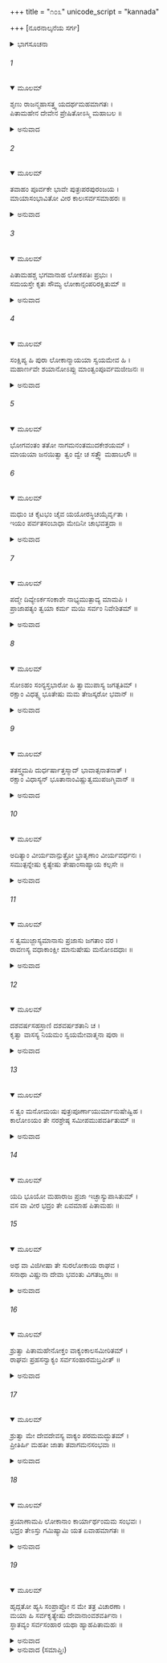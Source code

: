 +++
title = "೧೦೩"
unicode_script = "kannada"

+++
[ನೂರನಾಲ್ಕನೆಯ ಸರ್ಗ]



<details><summary>ಭಾಗಸೂಚನಾ</summary>

ಕಾಲ ಪುರುಷನು ಬ್ರಹ್ಮದೇವರ ಸಂದೇಶ ಶ್ರೀರಾಮನಿಗೆ ತಿಳಿಸುವುದು, ಶ್ರೀರಾಮನು ಅದನ್ನು ಅಂಗೀಕರಿಸಿದುದು
</details>

###### 1


<details open><summary>ಮೂಲಮ್</summary>

ಶೃಣು ರಾಜನ್ಮಹಾಸತ್ತ್ವ ಯದರ್ಥಮಹಮಾಗತಃ ।  
ಪಿತಾಮಹೇನ ದೇವೇನ ಪ್ರೇಷಿತೋಽಸ್ಮಿ ಮಹಾಬಲ ॥
</details>

<details><summary>ಅನುವಾದ</summary>

ಮಹಾಬಲೀ ಮಹಾನ್ ಸತ್ತ್ವಶಾಲೀ ಮಹಾರಾಜಾ! ಪಿತಾಮಹ ಭಗವಾನ್ ಬ್ರಹ್ಮದೇವರು ಯಾವ ಉದ್ದೇಶದಿಂದ ನನ್ನನ್ನು ಇಲ್ಲಿ ಕಳಿಸಿರುವರೋ, ಯಾತಕ್ಕಾಗಿ ನಾನು ಬಂದಿರುವೆನೋ, ಅದೆಲ್ಲವನ್ನು ತಿಳಿಸುವೆನು; ಕೇಳು.॥1॥
</details>

###### 2


<details open><summary>ಮೂಲಮ್</summary>

ತವಾಹಂ ಪೂರ್ವಕೇ ಭಾವೇ ಪುತ್ರಃಪರಪುರಂಜಯ ।  
ಮಾಯಾಸಂಭಾವಿತೋ ವೀರ ಕಾಲಃಸರ್ವಸಮಾಹರಃ ॥
</details>

<details><summary>ಅನುವಾದ</summary>

ಶತ್ರುನಗರಗಳನ್ನು ಜಯಿಸುವ ವೀರನೇ! ಹಿಂದೆ ಹಿರಣ್ಯಗರ್ಭದ ಉತ್ಪತ್ತಿಯ ಸಮಯ ನಾನು ಮಾಯೆಯ ಮೂಲಕ ನಿನ್ನಿಂದಲೇ ಉತ್ಪನ್ನನಾಗಿದ್ದೆ. ಅದಕ್ಕಾಗಿ ನಿಮ್ಮ ಪುತ್ರನೇ ಆಗಿದ್ದೇನೆ. ನನ್ನನ್ನು ಸರ್ವಸಂಹಾರಕಾರೀ ಕಾಲನೆಂದು ಹೇಳುತ್ತಾರೆ.॥2॥
</details>

###### 3


<details open><summary>ಮೂಲಮ್</summary>

ಪಿತಾಮಹಶ್ಚ ಭಗವಾನಾಹ ಲೋಕಪತಿಃ ಪ್ರಭುಃ ।  
ಸಮಯಸ್ತೇ ಕೃತಃ ಸೌಮ್ಯ ಲೋಕಾನ್ಸಂಪರಿರಕ್ಷಿತುಮ್ ॥
</details>

<details><summary>ಅನುವಾದ</summary>

ಲೋಕನಾಥ ಪ್ರಭು ಭಗವಾನ್ ಪಿತಾಮಹನು ಬ್ರಹ್ಮದೇವರು ಹೇಳಿದರು - ‘ಸೌಮ್ಯ! ಲೋಕಗಳನ್ನು ರಕ್ಷಿಸಲು ನೀನು ಮಾಡಿದ ಪ್ರತಿಜ್ಞೆಯು ಪೂರ್ಣಗೊಂಡಿದೆ’.॥3॥
</details>

###### 4


<details open><summary>ಮೂಲಮ್</summary>

ಸಂಕ್ಷಿಪ್ಯ ಹಿ ಪುರಾ ಲೋಕಾನ್ಮಾಯಯಾ ಸ್ವಯಮೇವ ಹಿ ।  
ಮಹಾರ್ಣವೇ ಶಯಾನೋಽಪ್ಸು ಮಾಂತ್ವಂಪೂರ್ವಮಜೀಜನಃ ॥
</details>

<details><summary>ಅನುವಾದ</summary>

ಹಿಂದೆ ಸಮಸ್ತ ಲೋಕಗಳನ್ನು ಮಾಯೆಯ ಮೂಲಕ ತನ್ನಲ್ಲೇ ಲೀನಗೊಳಿಸಿಕೊಂಡು ನೀನು ಸಮುದ್ರಜಲದಲ್ಲಿ ಶಯನ ಮಾಡಿದ್ದೆ. ಮತ್ತೆ ಈ ಸೃಷ್ಟಿಯ ಪ್ರಾರಂಭದಲ್ಲಿ ಮೊಟ್ಟ ಮೊದಲಿಗೆ ನನ್ನನ್ನು ಸೃಷ್ಟಿಸಿದೆ.॥4॥
</details>

###### 5


<details open><summary>ಮೂಲಮ್</summary>

ಭೋಗವಂತಂ ತತೋ ನಾಗಮನಂತಮುದಕೇಶಯಮ್ ।  
ಮಾಯಯಾ ಜನಯಿತ್ವಾ ತ್ವಂ ದ್ವೇ ಚ ಸತ್ತ್ವೌ ಮಹಾಬಲೌ ॥
</details>

###### 6


<details open><summary>ಮೂಲಮ್</summary>

ಮಧುಂ ಚ ಕೈಟಭಂ ಚೈವ ಯಯೋರಸ್ಥಿಚಯೈರ್ವೃತಾ ।  
ಇಯಂ ಪರ್ವತಸಂಬಾಧಾ ಮೇದಿನೀ ಚಾಭವತ್ತದಾ ॥
</details>

<details><summary>ಅನುವಾದ</summary>

ಅನಂತರ ವಿಶಾಲ ಹೆಡೆ ಮತ್ತು ಶರೀರದಿಂದ ಕೂಡಿ ಜಲದಲ್ಲಿ ಶಯನ ಮಾಡುವ ಅನಂತ ಸಂಜ್ಞಕ ನಾಗನನ್ನು ಮಾಯೆಯಿಂದ ಪ್ರಕಟಗೊಳಿಸಿ ನೀನು ಎರಡು ಮಹಾಬಲಿ ಜೀವಿಗಳಿಗೆ ಜನ್ಮನೀಡಿದೆ. ಅವರ ಹೆಸರು ಮಧು ಮತ್ತು ಕೈಟಭ ಎಂದಿತ್ತು; ಇವರ ಅಸ್ತಿ ಸಮೂಹಗಳಿಂದ ತುಂಬಿದ ಈ ಪರ್ವತಸಹಿತ ಪೃಥಿವಿಯು ತತ್ಕಾಲ ಪ್ರಕಟಗೊಂಡಿತು. ಅದು ಮೇದಿನೀ ಎಂದೆನಿಸಿತು.॥5-6॥
</details>

###### 7


<details open><summary>ಮೂಲಮ್</summary>

ಪದ್ಮೇ ದಿವ್ಯೇಽರ್ಕಸಂಕಾಶೇ ನಾಭ್ಯಮುತ್ಪಾದ್ಯ ಮಾಮಪಿ ।  
ಪ್ರಾಜಾಪತ್ಯಂ ತ್ವಯಾ ಕರ್ಮ ಮಯಿ ಸರ್ವಂ ನಿವೇಶಿತಮ್ ॥
</details>

<details><summary>ಅನುವಾದ</summary>

ನಿನ್ನ ನಾಭಿಯಿಂದ ಸೂರ್ಯನಂತಹ ತೇಜಸ್ವೀ ದಿವ್ಯ ಕಮಲ ಪ್ರಕಟವಾಯಿತು. ಅದರಲ್ಲಿ ನೀನು ನನ್ನನ್ನು ಉತ್ಪನ್ನ ಮಾಡಿದೆ ಮತ್ತು ಪ್ರಜೆಯನ್ನು ಸೃಷ್ಟಿಸುವ ಕಾರ್ಯವನ್ನು ನನಗೆ ಒಪ್ಪಿಸಿದೆ.॥7॥
</details>

###### 8


<details open><summary>ಮೂಲಮ್</summary>

ಸೋಽಹಂ ಸಂನ್ಯಸ್ತಭಾರೋ ಹಿ ತ್ವಾಮುಪಾಸ್ಯ ಜಗತ್ಪತಿಮ್ ।  
ರಕ್ಷಾಂ ವಿಧತ್ಸ್ವ ಭೂತೇಷು ಮಮ ತೇಜಸ್ಕರೋ ಭವಾನ್ ॥
</details>

<details><summary>ಅನುವಾದ</summary>

ನನ್ನ ಮೇಲೆ ಈ ಭಾರ ಇರಿಸಿದಾಗ ನಾನು ಜಗದೀಶ್ವರನಾದ ನಿನ್ನನ್ನು ಉಪಾಸನೆ ಮಾಡಿದೆ. ಪ್ರಭೋ! ನೀನೇ ಸಮಸ್ತ ಪ್ರಾಣಿಗಳಲ್ಲಿ ಇದ್ದು ಅವನ್ನು ರಕ್ಷಿಸು; ಏಕೆಂದರೆ ನೀನೇ ನನಗೆ ಜ್ಞಾನ-ಕ್ರಿಯಾಶಕ್ತಿ ಕೊಟ್ಟಿರುವವನು.॥8॥
</details>

###### 9


<details open><summary>ಮೂಲಮ್</summary>

ತತಸ್ತ್ವಮಪಿ ದುರ್ಧರ್ಷಾತ್ತಸ್ಮಾದ್ ಭಾವಾತ್ಸನಾತನಾತ್ ।  
ರಕ್ಷಾಂ ವಿಧಾಸ್ಯನ್ ಭೂತಾನಾಂವಿಷ್ಣುತ್ವಮುಪಜಗ್ಮಿವಾನ್ ॥
</details>

<details><summary>ಅನುವಾದ</summary>

ಆಗ ನನ್ನ ವಿನಂತಿಯನ್ನು ಸ್ವೀಕರಿಸಿ ಪ್ರಾಣಿಗಳ ರಕ್ಷಣೆಗಾಗಿ ಅಪ್ರಮೇಯ ಸನಾತನ ಪುರುಷರೂಪದಿಂದ ಜದತ್ಪಾಲಕ ವಿಷ್ಣುರೂಪದಿಂದ ನೀನು ಪ್ರಕಟಗೊಂಡೆ.॥9॥
</details>

###### 10


<details open><summary>ಮೂಲಮ್</summary>

ಅದಿತ್ಯಾಂ ವೀರ್ಯವಾನ್ಪುತ್ರೋ ಭ್ರಾತೃಣಾಂ ವೀರ್ಯವರ್ಧನಃ ।  
ಸಮುತ್ಪನ್ನೇಷು ಕೃತ್ಯೇಷು ತೇಷಾಂಸಾಹ್ಯಾಯ ಕಲ್ಪಸೇ ॥
</details>

<details><summary>ಅನುವಾದ</summary>

ಮತ್ತೆ ನೀನೇ ಅದಿತಿಯ ಗರ್ಭದಿಂದ ಪರಮ ಪರಾಕ್ರಮಿ ವಾಮನರೂಪದಿಂದ ಅವತರಿಸಿದೆ. ಆಗಿನಿಂದ ನೀನು ತನ್ನ ಸಹೋದರನಾದ ಇಂದ್ರಾದಿ ದೇವತೆಗಳ ಶಕ್ತಿಯನ್ನು ಹೆಚ್ಚಿಸುತ್ತಾ, ಆವಶ್ಯಕತೆ ಬಿದ್ದಾಗ ಅವರ ರಕ್ಷಣೆಗಾಗಿ ತೊಡಗಿರುವೆ.॥10॥
</details>

###### 11


<details open><summary>ಮೂಲಮ್</summary>

ಸ ತ್ವಮುಜ್ಜಾಸ್ಯಮಾನಾಸು ಪ್ರಜಾಸು ಜಗತಾಂ ವರ ।  
ರಾವಣಸ್ಯ ವಧಾಕಾಂಕ್ಷೀ ಮಾನುಷೇಷು ಮನೋಽದಧಾಃ ॥
</details>

<details><summary>ಅನುವಾದ</summary>

ಜಗದೀಶ್ವರ! ರಾವಣನಿಂದ ಪ್ರಜೆಯ ವಿನಾಶವಾಗ ತೊಡಗಿದಾಗ, ನೀನು ಆ ನಿಶಾಚರನನ್ನು ವಧಿಸುವ ಇಚ್ಛೆಯಿಂದ ಮನುಷ್ಯ ಶರೀರದಲ್ಲಿ ಅವತರಿಸಲು ನಿಶ್ಚಯ ಮಾಡಿದೆ.॥11॥
</details>

###### 12


<details open><summary>ಮೂಲಮ್</summary>

ದಶವರ್ಷಸಹಸ್ರಾಣಿ  ದಶವರ್ಷಶತಾನಿ  ಚ ।  
ಕೃತ್ವಾ ವಾಸಸ್ಯ ನಿಯಮಂ ಸ್ವಯಮೇವಾತ್ಮನಾ ಪುರಾ ॥
</details>

<details><summary>ಅನುವಾದ</summary>

ಸ್ವತಃ ನೀನೇ ಹನ್ನೊಂದು ಸಾವಿರ ವರ್ಷಗಳವರೆಗೆ ಮರ್ತ್ಯಲೋಕದಲ್ಲಿ ವಾಸಿಸುವ ಅವಧಿ ನಿಶ್ಚಯಿಸಿದ್ದೆ.॥12॥
</details>

###### 13


<details open><summary>ಮೂಲಮ್</summary>

ಸ ತ್ವಂ ಮನೋಮಯಃ ಪುತ್ರಃಪೂರ್ಣಾಯುರ್ಮಾನುಷೇಷ್ವಿಹ ।  
ಕಾಲೋಽಯಂ ತೇ ನರಶ್ರೇಷ್ಠ ಸಮೀಪಮುಪವರ್ತಿತುಮ್ ॥
</details>

<details><summary>ಅನುವಾದ</summary>

ನರಶ್ರೇಷ್ಠನೇ! ನೀನು ಮನುಷ್ಯಲೋಕದಲ್ಲಿ ತನ್ನ ಸಂಕಲ್ಪದಿಂದಲೇ ಯಾರದೋ ಪುತ್ರರೂಪದಿಂದ ಪ್ರಕಟನಾಗಿರುವೆ. ಈ ಅವತಾರದಲ್ಲಿ ನೀನು ನಿಶ್ಚಯಿಸಿದ ಅವಧಿ ಪೂರ್ಣವಾಗಿದೆ. ಆದ್ದರಿಂದ ಈಗ ನಿನಗೆ ನಮ್ಮ ಲೋಕಗಳಿಗೆ ಬರುವ ಸಮಯ ಬಂದಿದೆ.॥13॥
</details>

###### 14


<details open><summary>ಮೂಲಮ್</summary>

ಯದಿ ಭೂಯೋ ಮಹಾರಾಜ ಪ್ರಜಾ ಇಚ್ಛಾಸ್ಯುಪಾಸಿತುಮ್ ।  
ವಸ ವಾ ವೀರ ಭದ್ರಂ ತೇ ಏವಮಾಹ ಪಿತಾಮಹಃ ॥
</details>

###### 15


<details open><summary>ಮೂಲಮ್</summary>

ಅಥ ವಾ ವಿಜಿಗೀಷಾ ತೇ ಸುರಲೋಕಾಯ ರಾಘವ ।  
ಸನಾಥಾ ವಿಷ್ಣುನಾ ದೇವಾ ಭವಂತು ವಿಗತಜ್ವರಾಃ ॥
</details>

<details><summary>ಅನುವಾದ</summary>

ವೀರ ಮಹಾರಾಜಾ! ಇನ್ನೂ ಹೆಚ್ಚು ಕಾಲದವರೆಗೆ ಇಲ್ಲೇ ಇದ್ದು ಪ್ರಜೆಗಳನ್ನು ಪಾಲಿಸುವ ಇಚ್ಛೆ ಇದ್ದರೆ ನೀನು ಇರಬಲ್ಲೆ. ನಿನಗೆ ಮಂಗಳವಾಗಲಿ. ರಘುನಂದನ! ಅಥವಾ ಪರಮಧಾಮಕ್ಕೆ ಆಗಮಿಸುವ ವಿಚಾರವಿದ್ದರೆ ಅವಶ್ಯವಾಗಿ ಬಂದು ಬಿಡು. ನೀನು ವಿಷ್ಣುವಾಗಿ ಸ್ವಧಾಮದಲ್ಲಿ ಪ್ರತಿಷ್ಠಿತನಾದ ಮೇಲೆ ಸಮಸ್ತ ದೇವತೆಗಳು ಸನಾಥರಾಗಿ, ನಿಶ್ಚಿಂತರಾಗುವರು; ಮುಂತಾಗಿ ಪಿತಾಮಹರು ಹೇಳಿರುವರು.॥14-15॥
</details>

###### 16


<details open><summary>ಮೂಲಮ್</summary>

ಶ್ರುತ್ವಾ ಪಿತಾಮಹೇನೋಕ್ತಂ ವಾಕ್ಯಂಕಾಲಸಮೀರಿತಮ್ ।  
ರಾಘವಃ ಪ್ರಹಸನ್ವಾಕ್ಯಂ ಸರ್ವಸಂಹಾರಮಬ್ರವೀತ್ ॥
</details>

<details><summary>ಅನುವಾದ</summary>

ಕಾಲನು ಹೇಳಿದ ಪಿತಾಮಹ ಬ್ರಹ್ಮನ ಸಂದೇಶವನ್ನು ಕೇಳಿ ಶ್ರೀರಘುನಾಥನು ನಗುತ್ತಾ ಆ ಸರ್ವಸಂಹಾರಕಾರೀ ಕಾಲನಲ್ಲಿ ಹೇಳಿದನು.॥16॥
</details>

###### 17


<details open><summary>ಮೂಲಮ್</summary>

ಶ್ರುತ್ವಾ ಮೇ ದೇವದೇವಸ್ಯ ವಾಕ್ಯಂ ಪರಮಮದ್ಭುತಮ್ ।  
ಪ್ರೀತಿರ್ಹಿ ಮಹತೀ ಜಾತಾ ತವಾಗಮನಸಂಭವಾ ॥
</details>

<details><summary>ಅನುವಾದ</summary>

ಕಾಲನೇ! ದೇವಾಧಿದೇವ ಬ್ರಹ್ಮದೇವರ ಈ ಪರಮಾದ್ಭುತ ಮಾತನ್ನು ಕೇಳಲು ಸಿಕ್ಕಿತು; ಅದಕ್ಕಾಗಿ ನೀನು ಬಂದಿರುವುದ ರಿಂದ ನನಗೆ ಬಹಳ ಪ್ರಸನ್ನತೆ ಉಂಟಾಗಿದೆ.॥17॥
</details>

###### 18


<details open><summary>ಮೂಲಮ್</summary>

ತ್ರಯಾಣಾಮಪಿ ಲೋಕಾನಾಂ ಕಾರ್ಯಾರ್ಥಂಮಮ ಸಂಭವಃ ।  
ಭದ್ರಂ ತೇಽಸ್ತು ಗಮಿಷ್ಯಾಮಿ ಯತ ಏವಾಹಮಾಗತಃ ॥
</details>

<details><summary>ಅನುವಾದ</summary>

ಮೂರು ಲೋಕಗಳ ಪ್ರಯೋಜನದ ಸಿದ್ಧಿಗಾಗಿಯೇ ನನ್ನ ಈ ಅವತಾರವಾಗಿತ್ತು, ಆ ಉದ್ದೇಶ ಈಗ ಪೂರ್ಣವಾಯಿತು; ಅದಕ್ಕಾಗಿ ನಿನಗೆ ಮಂಗಳವಾಗಲೀ. ಈಗ ನಾನು ಎಲ್ಲಿಂದ ಬಂದೆನೋ ಅಲ್ಲಿಗೇ ಹೋಗುವೆನು.॥18॥
</details>

###### 19


<details open><summary>ಮೂಲಮ್</summary>

ಹೃದ್ಗತೋ ಹ್ಯಸಿ ಸಂಪ್ರಾಪ್ತೋ ನ ಮೇ ತತ್ರ ವಿಚಾರಣಾ ।  
ಮಯಾ ಹಿ ಸರ್ವಕೃತ್ಯೇಷು ದೇವಾನಾಂವಶವರ್ತಿನಾ ।  
ಸ್ಥಾತವ್ಯಂ ಸರ್ವಸಂಹಾರ ಯಥಾ ಹ್ಯಾಹಪಿತಾಮಹಃ ॥
</details>

<details><summary>ಅನುವಾದ</summary>

ಕಾಲನೇ! ನಾನು ಮನಸ್ಸಿನಲ್ಲೇ ನಿನ್ನನ್ನು ಚಿಂತಿಸಿದ್ದೆ. ಅದಕ್ಕನುಸಾರ ನೀನು ಇಲ್ಲಿಗೆ ಬಂದಿರುವೆ. ಆದ್ದರಿಂದ ಈ ವಿಷಯದಲ್ಲಿ ನನ್ನ ಮನಸ್ಸಿನಲ್ಲಿ ಯಾವುದೇ ವಿಚಾರವಿಲ್ಲ. ಸರ್ವಸಂಹಾರ ಕಾಲನೇ! ಪಿತಾಮಹರು ಹೇಳಿದಂತೆಯೇ ನಾನು ಎಲ್ಲ ಕಾರ್ಯಗಳಲ್ಲಿ ಸದಾ ದೇವತೆಗಳ ವಶವರ್ತಿಯಾಗಿಯೇ ಇರಬೇಕು.॥19॥
</details>

<details><summary>ಅನುವಾದ (ಸಮಾಪ್ತಿಃ)</summary>

ಶ್ರೀವಾಲ್ಮೀಕಿ ವಿರಚಿತ ಆರ್ಷರಾಮಾಯಣ ಆದಿಕಾವ್ಯದ ಉತ್ತರ ಕಾಂಡದಲ್ಲಿ ನೂರನಾಲ್ಕನೆಯ ಸರ್ಗ ಪೂರ್ಣವಾಯಿತು. ॥104॥
</details>
